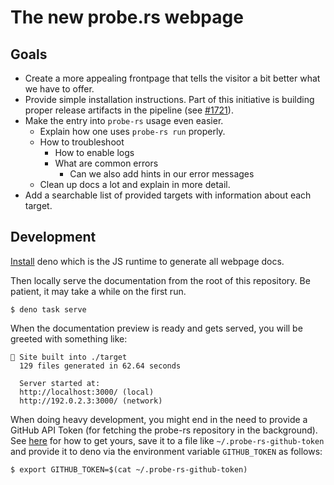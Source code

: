 # The new probe.rs webpage

## Goals

- Create a more appealing frontpage that tells the visitor a bit better what we
  have to offer.
- Provide simple installation instructions. Part of this initiative is building
  proper release artifacts in the pipeline (see
  [#1721](https://github.com/probe-rs/probe-rs/pull/1721)).
- Make the entry into `probe-rs` usage even easier.
  - Explain how one uses `probe-rs run` properly.
  - How to troubleshoot
    - How to enable logs
    - What are common errors
      - Can we also add hints in our error messages
  - Clean up docs a lot and explain in more detail.
- Add a searchable list of provided targets with information about each target.

## Development

[Install](https://deno.land/manual@v1.36.3/getting_started/installation) deno
which is the JS runtime to generate all webpage docs.

Then locally serve the documentation from the root of this repository. Be
patient, it may take a while on the first run.

```
$ deno task serve
```

When the documentation preview is ready and gets served, you will be greeted
with something like:

```
🍾 Site built into ./target
  129 files generated in 62.64 seconds

  Server started at:
  http://localhost:3000/ (local)
  http://192.0.2.3:3000/ (network)
```

When doing heavy development, you might end in the need to provide a GitHub API
Token (for fetching the probe-rs repository in the background). See
[here](https://docs.github.com/en/authentication/keeping-your-account-and-data-secure/managing-your-personal-access-tokens)
for how to get yours, save it to a file like `~/.probe-rs-github-token` and
provide it to deno via the environment variable `GITHUB_TOKEN` as follows:

```
$ export GITHUB_TOKEN=$(cat ~/.probe-rs-github-token)
```
